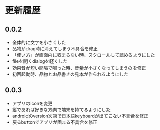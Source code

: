 # 更新履歴

## 0.0.2

- 全体的に文字を小さくした
- 品物がdrag時に消えてしまう不具合を修正
- 「使い方」が画面内に収まらない時、スクロールして読めるようにした
- fileを開くdialogを軽くした
- 効果音が短い間隔で鳴った時、音量が小さくなってしまうのを修正
- 初回起動時、品物とお品書きの見本が作られるようにした

## 0.0.3

- アプリのiconを変更
- 縦であれば好きな方向で端末を持てるようにした
- androidのversion次第で日本語keyboardが出てこない不具合を修正
- 戻るbuttonでアプリが固まる不具合を修正
